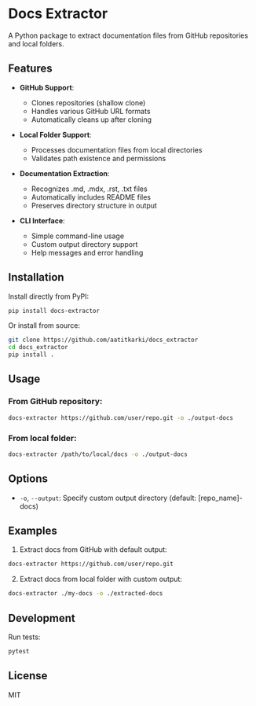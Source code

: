 # Docs Extractor

A Python package to extract documentation files from GitHub repositories and local folders.

## Features

- **GitHub Support**:

  - Clones repositories (shallow clone)
  - Handles various GitHub URL formats
  - Automatically cleans up after cloning

- **Local Folder Support**:

  - Processes documentation files from local directories
  - Validates path existence and permissions

- **Documentation Extraction**:

  - Recognizes .md, .mdx, .rst, .txt files
  - Automatically includes README files
  - Preserves directory structure in output

- **CLI Interface**:
  - Simple command-line usage
  - Custom output directory support
  - Help messages and error handling

## Installation

Install directly from PyPI:

```bash
pip install docs-extractor
```

Or install from source:

```bash
git clone https://github.com/aatitkarki/docs_extractor
cd docs_extractor
pip install .
```

## Usage

### From GitHub repository:

```bash
docs-extractor https://github.com/user/repo.git -o ./output-docs
```

### From local folder:

```bash
docs-extractor /path/to/local/docs -o ./output-docs
```

## Options

- `-o`, `--output`: Specify custom output directory (default: [repo_name]-docs)

## Examples

1. Extract docs from GitHub with default output:

```bash
docs-extractor https://github.com/user/repo.git
```

2. Extract docs from local folder with custom output:

```bash
docs-extractor ./my-docs -o ./extracted-docs
```

## Development

Run tests:

```bash
pytest
```

## License

MIT
